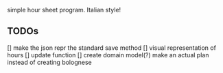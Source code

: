 simple hour sheet program. Italian style!



## TODOs

[] make the json repr the standard save method
[] visual representation of hours
[] update function
[] create domain model(?) make an actual plan instead of creating bolognese

